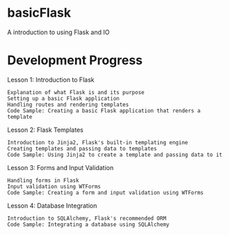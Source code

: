 # basicFlask
 A introduction to using Flask and IO
 
 # Development Progress
  Lesson 1: Introduction to Flask

    Explanation of what Flask is and its purpose
    Setting up a basic Flask application
    Handling routes and rendering templates
    Code Sample: Creating a basic Flask application that renders a template

Lesson 2: Flask Templates

    Introduction to Jinja2, Flask's built-in templating engine
    Creating templates and passing data to templates
    Code Sample: Using Jinja2 to create a template and passing data to it

Lesson 3: Forms and Input Validation

    Handling forms in Flask
    Input validation using WTForms
    Code Sample: Creating a form and input validation using WTForms

Lesson 4: Database Integration

    Introduction to SQLAlchemy, Flask's recommended ORM
    Code Sample: Integrating a database using SQLAlchemy
